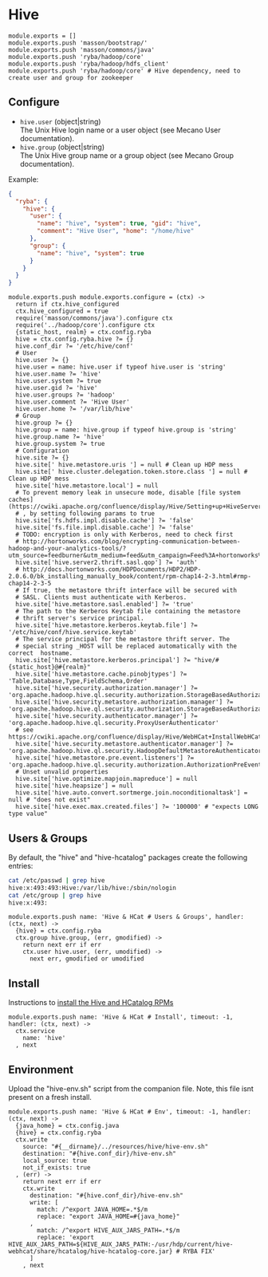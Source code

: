 
# Hive

    module.exports = []
    module.exports.push 'masson/bootstrap/'
    module.exports.push 'masson/commons/java'
    module.exports.push 'ryba/hadoop/core'
    module.exports.push 'ryba/hadoop/hdfs_client'
    module.exports.push 'ryba/hadoop/core' # Hive dependency, need to create user and group for zookeeper

## Configure

*   `hive.user` (object|string)   
    The Unix Hive login name or a user object (see Mecano User documentation).   
*   `hive.group` (object|string)   
    The Unix Hive group name or a group object (see Mecano Group documentation).   

Example:

```json
{
  "ryba": {
    "hive": {
      "user": {
        "name": "hive", "system": true, "gid": "hive",
        "comment": "Hive User", "home": "/home/hive"
      },
      "group": {
        "name": "hive", "system": true
      }
    }
  }
}
```

    module.exports.push module.exports.configure = (ctx) ->
      return if ctx.hive_configured
      ctx.hive_configured = true
      require('masson/commons/java').configure ctx
      require('../hadoop/core').configure ctx
      {static_host, realm} = ctx.config.ryba
      hive = ctx.config.ryba.hive ?= {}
      hive.conf_dir ?= '/etc/hive/conf'
      # User
      hive.user ?= {}
      hive.user = name: hive.user if typeof hive.user is 'string'
      hive.user.name ?= 'hive'
      hive.user.system ?= true
      hive.user.gid ?= 'hive'
      hive.user.groups ?= 'hadoop'
      hive.user.comment ?= 'Hive User'
      hive.user.home ?= '/var/lib/hive'
      # Group
      hive.group ?= {}
      hive.group = name: hive.group if typeof hive.group is 'string'
      hive.group.name ?= 'hive'
      hive.group.system ?= true
      # Configuration
      hive.site ?= {}
      hive.site[' hive.metastore.uris '] = null # Clean up HDP mess
      hive.site[' hive.cluster.delegation.token.store.class '] = null # Clean up HDP mess
      hive.site['hive.metastore.local'] = null
      # To prevent memory leak in unsecure mode, disable [file system caches](https://cwiki.apache.org/confluence/display/Hive/Setting+up+HiveServer2)
      # , by setting following params to true
      hive.site['fs.hdfs.impl.disable.cache'] ?= 'false'
      hive.site['fs.file.impl.disable.cache'] ?= 'false'
      # TODO: encryption is only with Kerberos, need to check first
      # http://hortonworks.com/blog/encrypting-communication-between-hadoop-and-your-analytics-tools/?utm_source=feedburner&utm_medium=feed&utm_campaign=Feed%3A+hortonworks%2Ffeed+%28Hortonworks+on+Hadoop%29
      hive.site['hive.server2.thrift.sasl.qop'] ?= 'auth'
      # http://docs.hortonworks.com/HDPDocuments/HDP2/HDP-2.0.6.0/bk_installing_manually_book/content/rpm-chap14-2-3.html#rmp-chap14-2-3-5
      # If true, the metastore thrift interface will be secured with
      # SASL. Clients must authenticate with Kerberos.
      hive.site['hive.metastore.sasl.enabled'] ?= 'true'
      # The path to the Kerberos Keytab file containing the metastore
      # thrift server's service principal.
      hive.site['hive.metastore.kerberos.keytab.file'] ?= '/etc/hive/conf/hive.service.keytab'
      # The service principal for the metastore thrift server. The
      # special string _HOST will be replaced automatically with the correct  hostname.
      hive.site['hive.metastore.kerberos.principal'] ?= "hive/#{static_host}@#{realm}"
      hive.site['hive.metastore.cache.pinobjtypes'] ?= 'Table,Database,Type,FieldSchema,Order'
      hive.site['hive.security.authorization.manager'] ?= 'org.apache.hadoop.hive.ql.security.authorization.StorageBasedAuthorizationProvider'
      hive.site['hive.security.metastore.authorization.manager'] ?= 'org.apache.hadoop.hive.ql.security.authorization.StorageBasedAuthorizationProvider'
      hive.site['hive.security.authenticator.manager'] ?= 'org.apache.hadoop.hive.ql.security.ProxyUserAuthenticator'
      # see https://cwiki.apache.org/confluence/display/Hive/WebHCat+InstallWebHCat
      hive.site['hive.security.metastore.authenticator.manager'] ?= 'org.apache.hadoop.hive.ql.security.HadoopDefaultMetastoreAuthenticator'
      hive.site['hive.metastore.pre.event.listeners'] ?= 'org.apache.hadoop.hive.ql.security.authorization.AuthorizationPreEventListener'
      # Unset unvalid properties
      hive.site['hive.optimize.mapjoin.mapreduce'] = null
      hive.site['hive.heapsize'] = null
      hive.site['hive.auto.convert.sortmerge.join.noconditionaltask'] = null # "does not exist"
      hive.site['hive.exec.max.created.files'] ?= '100000' # "expects LONG type value"

## Users & Groups

By default, the "hive" and "hive-hcatalog" packages create the following
entries:

```bash
cat /etc/passwd | grep hive
hive:x:493:493:Hive:/var/lib/hive:/sbin/nologin
cat /etc/group | grep hive
hive:x:493:
```

    module.exports.push name: 'Hive & HCat # Users & Groups', handler: (ctx, next) ->
      {hive} = ctx.config.ryba
      ctx.group hive.group, (err, gmodified) ->
        return next err if err
        ctx.user hive.user, (err, umodified) ->
          next err, gmodified or umodified

## Install

Instructions to [install the Hive and HCatalog RPMs](http://docs.hortonworks.com/HDPDocuments/HDP1/HDP-1.2.3/bk_installing_manually_book/content/rpm-chap6-1.html)

    module.exports.push name: 'Hive & HCat # Install', timeout: -1, handler: (ctx, next) ->
      ctx.service
        name: 'hive'
      , next

## Environment

Upload the "hive-env.sh" script from the companion file. Note, this file isnt
present on a fresh install.

    module.exports.push name: 'Hive & HCat # Env', timeout: -1, handler: (ctx, next) ->
      {java_home} = ctx.config.java
      {hive} = ctx.config.ryba
      ctx.write
        source: "#{__dirname}/../resources/hive/hive-env.sh"
        destination: "#{hive.conf_dir}/hive-env.sh"
        local_source: true
        not_if_exists: true
      , (err) ->
        return next err if err
        ctx.write
          destination: "#{hive.conf_dir}/hive-env.sh"
          write: [
            match: /^export JAVA_HOME=.*$/m
            replace: "export JAVA_HOME=#{java_home}"
          ,
            match: /^export HIVE_AUX_JARS_PATH=.*$/m
            replace: 'export HIVE_AUX_JARS_PATH=${HIVE_AUX_JARS_PATH:-/usr/hdp/current/hive-webhcat/share/hcatalog/hive-hcatalog-core.jar} # RYBA FIX'
          ]
        , next



